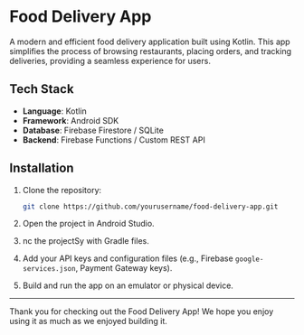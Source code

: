 # Food Delivery App

A modern and efficient food delivery application built using Kotlin. This app simplifies the process of browsing restaurants, placing orders, and tracking deliveries, providing a seamless experience for users.

## Tech Stack

- **Language**: Kotlin
- **Framework**: Android SDK
- **Database**: Firebase Firestore / SQLite
- **Backend**: Firebase Functions / Custom REST API

## Installation

1. Clone the repository:
   ```bash
   git clone https://github.com/yourusername/food-delivery-app.git
   ```

2. Open the project in Android Studio.

3. nc the projectSy with Gradle files.

4. Add your API keys and configuration files (e.g., Firebase `google-services.json`, Payment Gateway keys).

5. Build and run the app on an emulator or physical device.

---

Thank you for checking out the Food Delivery App! We hope you enjoy using it as much as we enjoyed building it.
